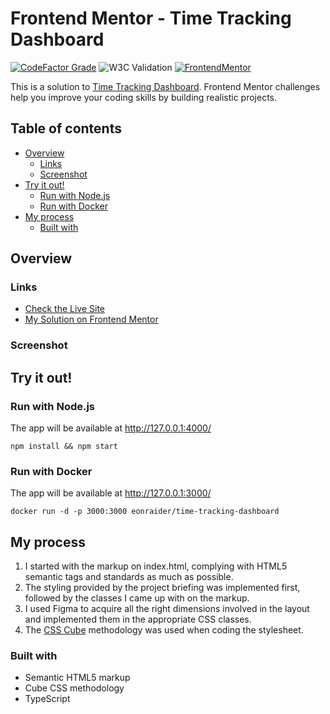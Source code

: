 # Frontend Mentor - Time Tracking Dashboard

[![CodeFactor Grade](https://img.shields.io/codefactor/grade/github/Havoc-Solutions/time-tracking-dashboard?label=CodeFactor&logo=codefactor&style=flat-square)](https://www.codefactor.io/repository/github/Havoc-Solutions/time-tracking-dashboard)
![W3C Validation](https://img.shields.io/w3c-validation/html?style=flat-square&targetUrl=https%3A%2F%2Feon-time-tracking-dashboard.netlify.app%2F)
[![FrontendMentor](https://img.shields.io/badge/FrontendMentor-EONRaider-blue?style=flat-square)](https://www.frontendmentor.io/profile/EONRaider)

This is a solution
to [Time Tracking Dashboard](https://www.frontendmentor.io/challenges/time-tracking-dashboard-UIQ7167Jw). Frontend
Mentor challenges help you
improve your coding skills by building realistic projects.

## Table of contents

- [Overview](#overview)
  - [Links](#links)
  - [Screenshot](#screenshot)
- [Try it out!](#try-it-out)
  - [Run with Node.js](#run-with-nodejs)
  - [Run with Docker](#run-with-docker)
- [My process](#my-process)
  - [Built with](#built-with)

## Overview

### Links

- [Check the Live Site](https://eon-time-tracking-dashboard.netlify.app/)
- [My Solution on Frontend Mentor]()

### Screenshot

## Try it out!

### Run with Node.js

The app will be available at http://127.0.0.1:4000/

```shell
npm install && npm start
```

### Run with Docker

The app will be available at http://127.0.0.1:3000/

```shell
docker run -d -p 3000:3000 eonraider/time-tracking-dashboard
```

## My process

1. I started with the markup on index.html, complying with HTML5 semantic tags and standards as much as possible.
2. The styling provided by the project briefing was implemented first, followed by the classes I came up with on the
   markup.
3. I used Figma to acquire all the right dimensions involved in the layout and implemented them in the appropriate CSS
   classes.
4. The [CSS Cube](https://cube.fyi/) methodology was used when coding the stylesheet.

### Built with

- Semantic HTML5 markup
- Cube CSS methodology
- TypeScript
